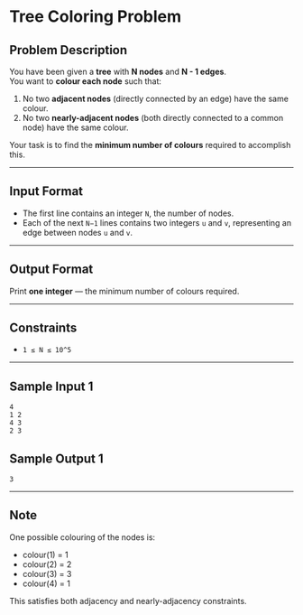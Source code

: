 # Tree Coloring Problem

## Problem Description
You have been given a **tree** with **N nodes** and **N - 1 edges**.  
You want to **colour each node** such that:  

1. No two **adjacent nodes** (directly connected by an edge) have the same colour.  
2. No two **nearly-adjacent nodes** (both directly connected to a common node) have the same colour.  

Your task is to find the **minimum number of colours** required to accomplish this.

---

## Input Format
- The first line contains an integer `N`, the number of nodes.  
- Each of the next `N−1` lines contains two integers `u` and `v`, representing an edge between nodes `u` and `v`.  

---

## Output Format
Print **one integer** — the minimum number of colours required.

---

## Constraints
- `1 ≤ N ≤ 10^5`

---

## Sample Input 1


```
4
1 2
4 3
2 3
```

## Sample Output 1

```commandline
3
```

---

## Note
One possible colouring of the nodes is:  
- colour(1) = 1  
- colour(2) = 2  
- colour(3) = 3  
- colour(4) = 1  

This satisfies both adjacency and nearly-adjacency constraints.